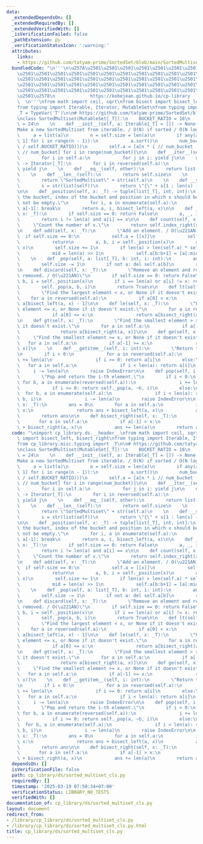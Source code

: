 ```yaml
---
data:
  _extendedDependsOn: []
  _extendedRequiredBy: []
  _extendedVerifiedWith: []
  _isVerificationFailed: false
  _pathExtension: py
  _verificationStatusIcon: ':warning:'
  attributes:
    links:
    - https://github.com/tatyam-prime/SortedSet/blob/main/SortedMultiset.py
  bundledCode: "\n'''\n\u257A\u2501\u2501\u2501\u2501\u2501\u2501\u2501\u2501\u2501\
    \u2501\u2501\u2501\u2501\u2501\u2501\u2501\u2501\u2501\u2501\u2501\u2501\u2501\
    \u2501\u2501\u2501\u2501\u2501\u2501\u2501\u2501\u2501\u2501\u2501\u2501\u2501\
    \u2501\u2501\u2501\u2501\u2501\u2501\u2501\u2501\u2501\u2501\u2501\u2501\u2501\
    \u2501\u2501\u2501\u2501\u2501\u2501\u2501\u2501\u2501\u2501\u2501\u2501\u2501\
    \u2501\u2578\n             https://kobejean.github.io/cp-library             \
    \  \n'''\nfrom math import ceil, sqrt\nfrom bisect import bisect_left, bisect_right\n\
    from typing import Iterable, Iterator, MutableSet\nfrom typing import TypeVar\n\
    _T = TypeVar('T')\n\n# https://github.com/tatyam-prime/SortedSet/blob/main/SortedMultiset.py\n\
    \nclass SortedMultiset(MutableSet[_T]):\n    BUCKET_RATIO = 16\n    SPLIT_RATIO\
    \ = 24\n    \n    def __init__(self, a: Iterable[_T] = []) -> None:\n        \"\
    Make a new SortedMultiset from iterable. / O(N) if sorted / O(N log N)\"\n   \
    \     a = list(a)\n        n = self.size = len(a)\n        if any(a[i] > a[i +\
    \ 1] for i in range(n - 1)):\n            a.sort()\n        num_bucket = int(ceil(sqrt(n\
    \ / self.BUCKET_RATIO)))\n        self.a = [a[n * i // num_bucket : n * (i + 1)\
    \ // num_bucket] for i in range(num_bucket)]\n\n    def __iter__(self) -> Iterator[_T]:\n\
    \        for i in self.a:\n            for j in i: yield j\n\n    def __reversed__(self)\
    \ -> Iterator[_T]:\n        for i in reversed(self.a):\n            for j in reversed(i):\
    \ yield j\n    \n    def __eq__(self, other):\n        return list(self) == list(other)\n\
    \    \n    def __len__(self):\n        return self.size\n    \n    def __repr__(self):\n\
    \        return \"SortedMultiset\" + str(self.a)\n    \n    def __str__(self):\n\
    \        s = str(list(self))\n        return \"{\" + s[1 : len(s) - 1] + \"}\"\
    \n\n    def _position(self, x: _T) -> tuple[list[_T], int, int]:\n        \"return\
    \ the bucket, index of the bucket and position in which x should be. self must\
    \ not be empty.\"\n        for i, a in enumerate(self.a):\n            if x <=\
    \ a[-1]: break\n        return a, i, bisect_left(a, x)\n\n    def __contains__(self,\
    \ x: _T):\n        if self.size == 0: return False\n        a, _, i = self._position(x)\n\
    \        return i != len(a) and a[i] == x\n\n    def count(self, x: _T):\n   \
    \     \"Count the number of x.\"\n        return self.index_right(x) - self.index(x)\n\
    \n    def add(self, x: _T):\n        \"Add an element. / O(\u221AN)\"\n      \
    \  if self.size == 0:\n            self.a = [[x]]\n            self.size = 1\n\
    \            return\n        a, b, i = self._position(x)\n        a.insert(i,\
    \ x)\n        self.size += 1\n        if len(a) > len(self.a) * self.SPLIT_RATIO:\n\
    \            mid = len(a) >> 1\n            self.a[b:b+1] = [a[:mid], a[mid:]]\n\
    \    \n    def _pop(self, a: list[_T], b: int, i: int):\n        ans = a.pop(i)\n\
    \        self.size -= 1\n        if not a: del self.a[b]\n        return ans\n\
    \n    def discard(self, x: _T):\n        \"Remove an element and return True if\
    \ removed. / O(\u221AN)\"\n        if self.size == 0: return False\n        a,\
    \ b, i = self._position(x)\n        if i == len(a) or a[i] != x: return False\n\
    \        self._pop(a, b, i)\n        return True\n\n    def lt(self, x: _T):\n\
    \        \"Find the largest element < x, or None if it doesn't exist.\"\n    \
    \    for a in reversed(self.a):\n            if a[0] < x:\n                return\
    \ a[bisect_left(a, x) - 1]\n\n    def le(self, x: _T):\n        \"Find the largest\
    \ element <= x, or None if it doesn't exist.\"\n        for a in reversed(self.a):\n\
    \            if a[0] <= x:\n                return a[bisect_right(a, x) - 1]\n\
    \n    def gt(self, x: _T):\n        \"Find the smallest element > x, or None if\
    \ it doesn't exist.\"\n        for a in self.a:\n            if a[-1] > x:\n \
    \               return a[bisect_right(a, x)]\n\n    def ge(self, x: _T):\n   \
    \     \"Find the smallest element >= x, or None if it doesn't exist.\"\n     \
    \   for a in self.a:\n            if a[-1] >= x:\n                return a[bisect_left(a,\
    \ x)]\n    \n    def __getitem__(self, i: int):\n        \"Return the i-th element.\"\
    \n        if i < 0:\n            for a in reversed(self.a):\n                i\
    \ += len(a)\n                if i >= 0: return a[i]\n        else:\n         \
    \   for a in self.a:\n                if i < len(a): return a[i]\n           \
    \     i -= len(a)\n        raise IndexError\n\n    def pop(self, i: int = -1):\n\
    \        \"Pop and return the i-th element.\"\n        if i < 0:\n           \
    \ for b, a in enumerate(reversed(self.a)):\n                i += len(a)\n    \
    \            if i >= 0: return self._pop(a, ~b, i)\n        else:\n          \
    \  for b, a in enumerate(self.a):\n                if i < len(a): return self._pop(a,\
    \ b, i)\n                i -= len(a)\n        raise IndexError\n\n    def bisect_left(self,\
    \ x: _T):\n        ans = 0\n        for a in self.a:\n            if a[-1] >=\
    \ x:\n                return ans + bisect_left(a, x)\n            ans += len(a)\n\
    \        return ans\n\n    def bisect_right(self, x: _T):\n        ans = 0\n \
    \       for a in self.a:\n            if a[-1] > x:\n                return ans\
    \ + bisect_right(a, x)\n            ans += len(a)\n        return ans\n"
  code: "\nimport cp_library.ds.__header__\nfrom math import ceil, sqrt\nfrom bisect\
    \ import bisect_left, bisect_right\nfrom typing import Iterable, Iterator, MutableSet\n\
    from cp_library.misc.typing import _T\n\n# https://github.com/tatyam-prime/SortedSet/blob/main/SortedMultiset.py\n\
    \nclass SortedMultiset(MutableSet[_T]):\n    BUCKET_RATIO = 16\n    SPLIT_RATIO\
    \ = 24\n    \n    def __init__(self, a: Iterable[_T] = []) -> None:\n        \"\
    Make a new SortedMultiset from iterable. / O(N) if sorted / O(N log N)\"\n   \
    \     a = list(a)\n        n = self.size = len(a)\n        if any(a[i] > a[i +\
    \ 1] for i in range(n - 1)):\n            a.sort()\n        num_bucket = int(ceil(sqrt(n\
    \ / self.BUCKET_RATIO)))\n        self.a = [a[n * i // num_bucket : n * (i + 1)\
    \ // num_bucket] for i in range(num_bucket)]\n\n    def __iter__(self) -> Iterator[_T]:\n\
    \        for i in self.a:\n            for j in i: yield j\n\n    def __reversed__(self)\
    \ -> Iterator[_T]:\n        for i in reversed(self.a):\n            for j in reversed(i):\
    \ yield j\n    \n    def __eq__(self, other):\n        return list(self) == list(other)\n\
    \    \n    def __len__(self):\n        return self.size\n    \n    def __repr__(self):\n\
    \        return \"SortedMultiset\" + str(self.a)\n    \n    def __str__(self):\n\
    \        s = str(list(self))\n        return \"{\" + s[1 : len(s) - 1] + \"}\"\
    \n\n    def _position(self, x: _T) -> tuple[list[_T], int, int]:\n        \"return\
    \ the bucket, index of the bucket and position in which x should be. self must\
    \ not be empty.\"\n        for i, a in enumerate(self.a):\n            if x <=\
    \ a[-1]: break\n        return a, i, bisect_left(a, x)\n\n    def __contains__(self,\
    \ x: _T):\n        if self.size == 0: return False\n        a, _, i = self._position(x)\n\
    \        return i != len(a) and a[i] == x\n\n    def count(self, x: _T):\n   \
    \     \"Count the number of x.\"\n        return self.index_right(x) - self.index(x)\n\
    \n    def add(self, x: _T):\n        \"Add an element. / O(\u221AN)\"\n      \
    \  if self.size == 0:\n            self.a = [[x]]\n            self.size = 1\n\
    \            return\n        a, b, i = self._position(x)\n        a.insert(i,\
    \ x)\n        self.size += 1\n        if len(a) > len(self.a) * self.SPLIT_RATIO:\n\
    \            mid = len(a) >> 1\n            self.a[b:b+1] = [a[:mid], a[mid:]]\n\
    \    \n    def _pop(self, a: list[_T], b: int, i: int):\n        ans = a.pop(i)\n\
    \        self.size -= 1\n        if not a: del self.a[b]\n        return ans\n\
    \n    def discard(self, x: _T):\n        \"Remove an element and return True if\
    \ removed. / O(\u221AN)\"\n        if self.size == 0: return False\n        a,\
    \ b, i = self._position(x)\n        if i == len(a) or a[i] != x: return False\n\
    \        self._pop(a, b, i)\n        return True\n\n    def lt(self, x: _T):\n\
    \        \"Find the largest element < x, or None if it doesn't exist.\"\n    \
    \    for a in reversed(self.a):\n            if a[0] < x:\n                return\
    \ a[bisect_left(a, x) - 1]\n\n    def le(self, x: _T):\n        \"Find the largest\
    \ element <= x, or None if it doesn't exist.\"\n        for a in reversed(self.a):\n\
    \            if a[0] <= x:\n                return a[bisect_right(a, x) - 1]\n\
    \n    def gt(self, x: _T):\n        \"Find the smallest element > x, or None if\
    \ it doesn't exist.\"\n        for a in self.a:\n            if a[-1] > x:\n \
    \               return a[bisect_right(a, x)]\n\n    def ge(self, x: _T):\n   \
    \     \"Find the smallest element >= x, or None if it doesn't exist.\"\n     \
    \   for a in self.a:\n            if a[-1] >= x:\n                return a[bisect_left(a,\
    \ x)]\n    \n    def __getitem__(self, i: int):\n        \"Return the i-th element.\"\
    \n        if i < 0:\n            for a in reversed(self.a):\n                i\
    \ += len(a)\n                if i >= 0: return a[i]\n        else:\n         \
    \   for a in self.a:\n                if i < len(a): return a[i]\n           \
    \     i -= len(a)\n        raise IndexError\n\n    def pop(self, i: int = -1):\n\
    \        \"Pop and return the i-th element.\"\n        if i < 0:\n           \
    \ for b, a in enumerate(reversed(self.a)):\n                i += len(a)\n    \
    \            if i >= 0: return self._pop(a, ~b, i)\n        else:\n          \
    \  for b, a in enumerate(self.a):\n                if i < len(a): return self._pop(a,\
    \ b, i)\n                i -= len(a)\n        raise IndexError\n\n    def bisect_left(self,\
    \ x: _T):\n        ans = 0\n        for a in self.a:\n            if a[-1] >=\
    \ x:\n                return ans + bisect_left(a, x)\n            ans += len(a)\n\
    \        return ans\n\n    def bisect_right(self, x: _T):\n        ans = 0\n \
    \       for a in self.a:\n            if a[-1] > x:\n                return ans\
    \ + bisect_right(a, x)\n            ans += len(a)\n        return ans"
  dependsOn: []
  isVerificationFile: false
  path: cp_library/ds/sorted_multiset_cls.py
  requiredBy: []
  timestamp: '2025-03-19 07:50:34+07:00'
  verificationStatus: LIBRARY_NO_TESTS
  verifiedWith: []
documentation_of: cp_library/ds/sorted_multiset_cls.py
layout: document
redirect_from:
- /library/cp_library/ds/sorted_multiset_cls.py
- /library/cp_library/ds/sorted_multiset_cls.py.html
title: cp_library/ds/sorted_multiset_cls.py
---
```


